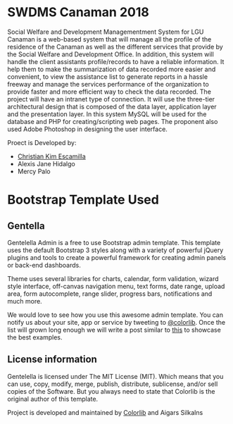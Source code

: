# SWDMS Canaman 2018

Social Welfare and Development Managementment System for LGU Canaman is a web-based
system that will manage all the profile of the residence of the Canaman as well as the different
services that provide by the Social Welfare and Development Office. In addition, this system will
handle the client assistants profile/records to have a reliable information. It help them to make the
summarization of data recorded more easier and convenient, to view the assistance list to generate
reports in a hassle freeway and manage the services performance of the organization to provide faster
and more efficient way to check the data recorded.
The project will have an intranet type of connection. It will use the three-tier architectural
design that is composed of the data layer, application layer and the presentation layer. In this
system MySQL will be used for the database and PHP for creating/scripting web pages. The
proponent also used Adobe Photoshop in designing the user interface.

Proect is Developed by:

* [Christian Kim Escamilla](https://www.linkedin.com/in/christian-kim-escamilla-b85b35b0/ "Linkedin - Christian Kim Escamilla")
* Alexis Jane Hidalgo
* Mercy Palo

# Bootstrap Template Used

## Gentella
Gentelella Admin is a free to use Bootstrap admin template.
This template uses the default Bootstrap 3 styles along with a variety of powerful jQuery plugins and tools to create a powerful framework for creating admin panels or back-end dashboards.

Theme uses several libraries for charts, calendar, form validation, wizard style interface, off-canvas navigation menu, text forms, date range, upload area, form autocomplete, range slider, progress bars, notifications and much more.

We would love to see how you use this awesome admin template. You can notify us about your site, app or service by tweeting to [@colorlib](https://twitter.com/colorlib). Once the list will grown long enough we will write a post similar to [this](https://colorlib.com/wp/avada-theme-examples/) to showcase the best examples.

## License information
Gentelella is licensed under The MIT License (MIT). Which means that you can use, copy, modify, merge, publish, distribute, sublicense, and/or sell copies of the Software. But you always need to state that Colorlib is the original author of this template.

Project is developed and maintained by [Colorlib](https://colorlib.com/ "Colorlib - Make Your First Blog") and Aigars Silkalns
